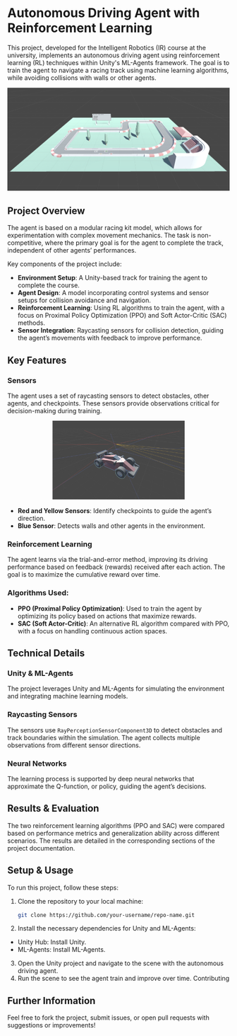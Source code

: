 # Autonomous Driving Agent with Reinforcement Learning

This project, developed for the Intelligent Robotics (IR) course at the university, implements an autonomous driving agent using reinforcement learning (RL) techniques within Unity's ML-Agents framework. The goal is to train the agent to navigate a racing track using machine learning algorithms, while avoiding collisions with walls or other agents.


![alt text](image-2.png)

## Project Overview

The agent is based on a modular racing kit model, which allows for experimentation with complex movement mechanics. The task is non-competitive, where the primary goal is for the agent to complete the track, independent of other agents’ performances.

Key components of the project include:

- **Environment Setup**: A Unity-based track for training the agent to complete the course.
- **Agent Design**: A model incorporating control systems and sensor setups for collision avoidance and navigation.
- **Reinforcement Learning**: Using RL algorithms to train the agent, with a focus on Proximal Policy Optimization (PPO) and Soft Actor-Critic (SAC) methods.
- **Sensor Integration**: Raycasting sensors for collision detection, guiding the agent’s movements with feedback to improve performance.


## Key Features

### Sensors

The agent uses a set of raycasting sensors to detect obstacles, other agents, and checkpoints. These sensors provide observations critical for decision-making during training.

<div align="center">
  <img src="image-1.png" alt="alt text" width="300"/>
</div>

- **Red and Yellow Sensors**: Identify checkpoints to guide the agent’s direction.
- **Blue Sensor**: Detects walls and other agents in the environment.


### Reinforcement Learning
The agent learns via the trial-and-error method, improving its driving performance based on feedback (rewards) received after each action. The goal is to maximize the cumulative reward over time.

### Algorithms Used:
- **PPO (Proximal Policy Optimization)**: Used to train the agent by optimizing its policy based on actions that maximize rewards.
- **SAC (Soft Actor-Critic)**: An alternative RL algorithm compared with PPO, with a focus on handling continuous action spaces.

## Technical Details

### Unity & ML-Agents
The project leverages Unity and ML-Agents for simulating the environment and integrating machine learning models.

### Raycasting Sensors
The sensors use `RayPerceptionSensorComponent3D` to detect obstacles and track boundaries within the simulation. The agent collects multiple observations from different sensor directions.

### Neural Networks
The learning process is supported by deep neural networks that approximate the Q-function, or policy, guiding the agent’s decisions.

## Results & Evaluation

The two reinforcement learning algorithms (PPO and SAC) were compared based on performance metrics and generalization ability across different scenarios. The results are detailed in the corresponding sections of the project documentation.

## Setup & Usage

To run this project, follow these steps:

1. Clone the repository to your local machine:
   ```bash
   git clone https://github.com/your-username/repo-name.git
   ```

2. Install the necessary dependencies for Unity and ML-Agents:
- Unity Hub: Install Unity.
- ML-Agents: Install ML-Agents.

3. Open the Unity project and navigate to the scene with the autonomous driving agent.
4. Run the scene to see the agent train and improve over time.
Contributing

## Further Information 

Feel free to fork the project, submit issues, or open pull requests with suggestions or improvements!